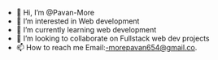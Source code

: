 - 👋 Hi, I’m @Pavan-More
- 👀 I’m interested in Web development
- 🌱 I’m currently learning web development
- 💞️ I’m looking to collaborate on Fullstack web dev projects
- 📫 How to reach me Email:-morepavan654@gmail.co.

<!---
Pavan-More/Pavan-More is a ✨ special ✨ repository because its `README.md` (this file) appears on your GitHub profile.
You can click the Preview link to take a look at your changes.
--->
